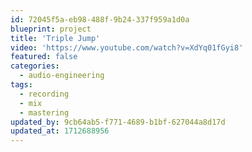 ```yaml
---
id: 72045f5a-eb98-488f-9b24-337f959a1d0a
blueprint: project
title: 'Triple Jump'
video: 'https://www.youtube.com/watch?v=XdYq01fGyi8'
featured: false
categories:
  - audio-engineering
tags:
  - recording
  - mix
  - mastering
updated_by: 9cb64ab5-f771-4689-b1bf-627044a8d17d
updated_at: 1712688956
---
```

